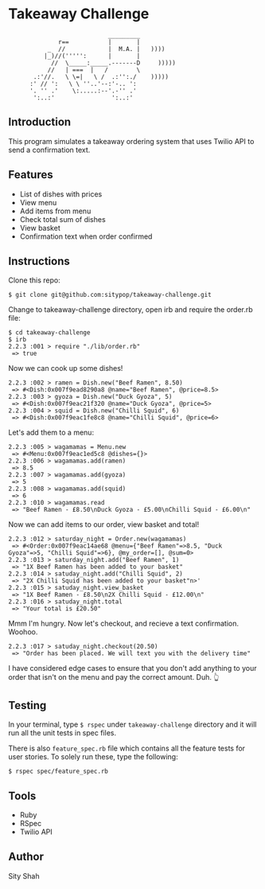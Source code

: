 Takeaway Challenge
==================
```
                            _________
              r==           |       |
           _  //            |  M.A. |   ))))
          |_)//(''''':      |       |
            //  \_____:_____.-------D     )))))
           //   | ===  |   /        \
       .:'//.   \ \=|   \ /  .:'':./    )))))
      :' // ':   \ \ ''..'--:'-.. ':
      '. '' .'    \:.....:--'.-'' .'
       ':..:'                ':..:'

 ```

## Introduction

 This program simulates a takeaway ordering system that uses Twilio API to send a confirmation text.


## Features

 * List of dishes with prices
 * View menu
 * Add items from menu
 * Check total sum of dishes
 * View basket
 * Confirmation text when order confirmed


## Instructions

 Clone this repo:

 `$ git clone git@github.com:sitypop/takeaway-challenge.git`

 Change to takeaway-challenge directory, open irb and require the order.rb file:

 ```
 $ cd takeaway-challenge
 $ irb
 2.2.3 :001 > require "./lib/order.rb"
  => true
  ```

 Now we can cook up some dishes!

  ```
  2.2.3 :002 > ramen = Dish.new("Beef Ramen", 8.50)
   => #<Dish:0x007f9ead8290a8 @name="Beef Ramen", @price=8.5>
  2.2.3 :003 > gyoza = Dish.new("Duck Gyoza", 5)
   => #<Dish:0x007f9eac21f320 @name="Duck Gyoza", @price=5>
  2.2.3 :004 > squid = Dish.new("Chilli Squid", 6)
   => #<Dish:0x007f9eac1fe8c8 @name="Chilli Squid", @price=6>
   ```

 Let's add them to a menu:

 ```
 2.2.3 :005 > wagamamas = Menu.new
  => #<Menu:0x007f9eac1ed5c8 @dishes={}>
 2.2.3 :006 > wagamamas.add(ramen)
  => 8.5
 2.2.3 :007 > wagamamas.add(gyoza)
  => 5
 2.2.3 :008 > wagamamas.add(squid)
  => 6
 2.2.3 :010 > wagamamas.read
  => "Beef Ramen - £8.50\nDuck Gyoza - £5.00\nChilli Squid - £6.00\n"
  ```

 Now we can add items to our order, view basket and total!
 ```
 2.2.3 :012 > saturday_night = Order.new(wagamamas)
  => #<Order:0x007f9eac14ae68 @menu={"Beef Ramen"=>8.5, "Duck Gyoza"=>5, "Chilli Squid"=>6}, @my_order=[], @sum=0>
 2.2.3 :013 > saturday_night.add("Beef Ramen", 1)
  => "1X Beef Ramen has been added to your basket"
 2.2.3 :014 > satuday_night.add("Chilli Squid", 2)
  => "2X Chilli Squid has been added to your basket"n>'
 2.2.3 :015 > satuday_night.view_basket
  => "1X Beef Ramen - £8.50\n2X Chilli Squid - £12.00\n"
 2.2.3 :016 > satuday_night.total
  => "Your total is £20.50"
  ```

Mmm I'm hungry. Now let's checkout, and recieve a text confirmation. Woohoo.

 ```
 2.2.3 :017 > satuday_night.checkout(20.50)
  => "Order has been placed. We will text you with the delivery time"
  ```

 I have considered edge cases to ensure that you don't add anything to your order that isn't on the menu and pay the correct amount. Duh. 👆


## Testing

  In your terminal, type `$ rspec` under `takeaway-challenge` directory and it will run all the unit tests in spec files.

  There is also `feature_spec.rb` file which contains all the feature tests for user stories. To solely run these, type the following:

  `$ rspec spec/feature_spec.rb`


## Tools


  * Ruby
  * RSpec
  * Twilio API



## Author


  Sity Shah

